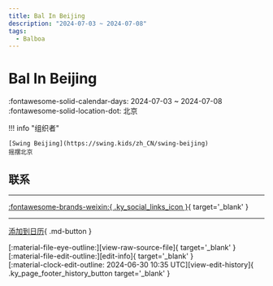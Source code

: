 ```yaml
---
title: Bal In Beijing
description: "2024-07-03 ~ 2024-07-08"
tags:
  - Balboa
---
```


# Bal In Beijing 

:fontawesome-solid-calendar-days: 2024-07-03 ~ 2024-07-08  
:fontawesome-solid-location-dot: 北京  

!!! info "组织者"

    [Swing Beijing](https://swing.kids/zh_CN/swing-beijing)  
    摇摆北京  

## 联系


---

 [:fontawesome-brands-weixin:{ .ky_social_links_icon }](https://mp.weixin.qq.com/s/T14Vj1A2fy2GrSXarKYgzw){ target='_blank' }

---

[添加到日历](https://swing.news/ics/zh-Hans/2024/zh_CN/bal-in-beijing-2024.ics){ .md-button }

<div class="ky_page_footer" markdown>
<div class="ky_page_footer_trailing" markdown="span">
[:material-file-eye-outline:][view-raw-source-file]{ target='_blank' }
[:material-file-edit-outline:][edit-info]{ target='_blank' }
</div>
<div class="ky_page_footer_leading" markdown="span">
[:material-clock-edit-outline: 2024-06-30 10:35 UTC][view-edit-history]{ .ky_page_footer_history_button target='_blank' }
</div>
</div>

[view-raw-source-file]: https://github.com/swingdance/events/blob/main/2024/zh_CN/bal-in-beijing-2024.json "查看原始源文件"
[edit-info]: https://github.com/swingdance/events/issues/new?assignees=&labels=update+event&projects=&template=03-update_entity.yml&title=%5B2024%2Fzh_CN%5D%20Update%20Event%3A%20Bal%20In%20Beijing&region=zh_CN&year=2024&id=bal-in-beijing-2024&name=Bal%20In%20Beijing&org_id=swing-beijing "编辑信息"

[view-edit-history]: https://github.com/swingdance/events/commits/main/2024/zh_CN/bal-in-beijing-2024.json "查看编辑历史"
